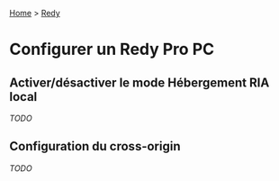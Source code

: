 [Home](../sitemap.md) > [Redy](index.md)

# Configurer un Redy Pro PC

## Activer/désactiver le mode Hébergement RIA local

*TODO*

## Configuration du cross-origin

*TODO*